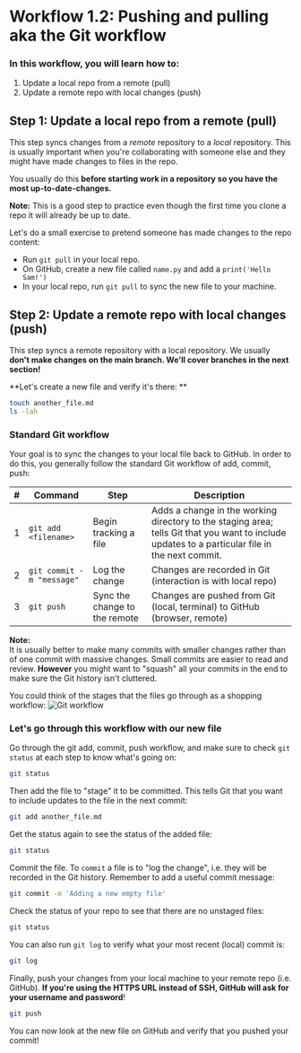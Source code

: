# Workflow 1.2:  Pushing and pulling aka the Git workflow

### In this workflow, you will learn how to:
1. Update a local repo from a remote (pull)
2. Update a remote repo with local changes (push)

## Step 1:  Update a local repo from a remote (pull)

This step syncs changes from a *remote* repository to a *local* repository. This is usually important when you're collaborating with someone else and they might have made changes to files in the repo.

You usually do this **before starting work in a repository so you have the most up-to-date-changes.**   

**Note:**  This is a good step to practice even though the first time you clone a repo it will already be up to date.   

Let's do a small exercise to pretend someone has made changes to the repo content:
* Run `git pull` in your local repo.
* On GitHub, create a new file called `name.py` and add a `print('Hello Sam!')`
* In your local repo, run `git pull` to sync the new file to your machine.


## Step 2:  Update a remote repo with local changes (push)

This step syncs a remote repository with a local repository. We usually **don't make changes on the main branch. We'll cover branches in the next section!**   

**Let's create a new file and verify it's there: **
```bash
touch another_file.md
ls -lah
```

### Standard Git workflow

Your goal is to sync the changes to your local file back to GitHub. In order to do this, you generally follow the standard Git workflow of add, commit, push:

| #     | Command                   | Step  | Description      |
|-------|---------------------------| -----|------------------|
|  1    | `git add <filename>`      | Begin tracking a file | Adds a change in the working directory to the staging area; tells Git that you want to include updates to a particular file in the next commit.  |    
|  2    | `git commit -m "message"` | Log the change | Changes are recorded in Git (interaction is with local repo) |  
|  3    | `git push`                | Sync the change to the remote | Changes are pushed from Git (local, terminal) to GitHub (browser, remote) | 
 
**Note:**  
It is usually better to make many commits with smaller changes rather than of one commit with massive changes. Small commits are easier to read and review. **However** you might want to "squash" all your commits in the end to make sure the Git history isn't cluttered.

You could think of the stages that the files go through as a shopping workflow:
![Git workflow](../images/git_shopping_cart.png)

### Let's go through this workflow with our new file

Go through the git add, commit, push workflow, and make sure to check `git status` at each step to know what's going on:

```bash
git status
```

Then add the file to "stage" it to be committed. This tells Git that you want to include updates to the file in the next commit:

```bash
git add another_file.md 
```

Get the status again to see the status of the added file:

```bash
git status
```

Commit the file. To `commit` a file is to "log the change", i.e. they will be recorded in the Git history. Remember to add a useful commit message:

```bash
git commit -m 'Adding a new empty file'
```

Check the status of your repo to see that there are no unstaged files:

```bash
git status
```

You can also run `git log` to verify what your most recent (local) commit is:

```bash
git log
```

Finally, push your changes from your local machine to your remote repo (i.e. GitHub). **If you're using the HTTPS URL instead of SSH, GitHub will ask for your username and password**!

```bash
git push
```

You can now look at the new file on GitHub and verify that you pushed your commit!

